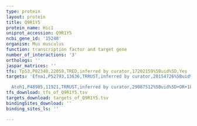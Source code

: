 ```yaml
---
type: protein
layout: protein
title: Q9R1Y5
protein_name: Hic1
uniprot_accession: Q9R1Y5
ncbi_gene_id: '15248'
organism: Mus musculus
function: transcription factor and target gene
number_of_interactions: '3'
orthologs: ''
jaspar_matrices: ''
tfs: Tp53,P02340,22059,TRED,inferred by curator,17202159%5Buid%5D,Yes
targets: 'Efna1,P52793,13636,TRRUST,inferred by curator,20154726%5Buid%5D+OR+29087512%5Buid%5D,Yes

  Atoh1,P48985,11921,TRRUST,inferred by curator,29087512%5Buid%5D+OR+18347096%5Buid%5D,Yes'
tfs_download: tfs_of_Q9R1Y5.tsv
targets_download: targets_of_Q9R1Y5.tsv
bindingSites_download: ''
binding_sites_ls: ''

---
```

